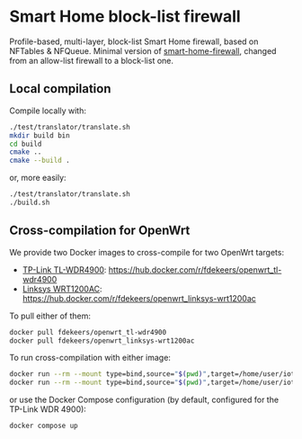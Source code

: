 # Smart Home block-list firewall

Profile-based, multi-layer, block-list Smart Home firewall, based on NFTables & NFQueue.
Minimal version of [smart-home-firewall](https://github.com/smart-home-network-security/smart-home-firewall),
changed from an allow-list firewall to a block-list one.


## Local compilation

Compile locally with:
```bash
./test/translator/translate.sh
mkdir build bin
cd build
cmake ..
cmake --build .
```
or, more easily:
```bash
./test/translator/translate.sh
./build.sh
```

## Cross-compilation for OpenWrt

We provide two Docker images to cross-compile for two OpenWrt targets:
- [TP-Link TL-WDR4900](https://openwrt.org/toh/tp-link/tl-wdr4900): https://hub.docker.com/r/fdekeers/openwrt_tl-wdr4900
- [Linksys WRT1200AC](https://openwrt.org/toh/linksys/wrt1200ac): https://hub.docker.com/r/fdekeers/openwrt_linksys-wrt1200ac

To pull either of them:
```bash
docker pull fdekeers/openwrt_tl-wdr4900
docker pull fdekeers/openwrt_linksys-wrt1200ac
```

To run cross-compilation with either image:
```bash
docker run --rm --mount type=bind,source="$(pwd)",target=/home/user/iot-firewall -e ROUTER=tl-wdr4900 fdekeers/openwrt_tl-wdr4900 /home/user/iot-firewall/build.sh -t /home/user/iot-firewall/openwrt/tl-wdr4900.cmake
docker run --rm --mount type=bind,source="$(pwd)",target=/home/user/iot-firewall -e ROUTER=linksys-wrt1200ac fdekeers/openwrt_linksys-wrt1200ac /home/user/iot-firewall/build.sh -t /home/user/iot-firewall/openwrt/linksys-wrt1200ac.cmake
```

or use the Docker Compose configuration (by default, configured for the TP-Link WDR 4900):
```bash
docker compose up
```
